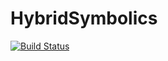 # HybridSymbolics

[![Build Status](https://github.com/qfl3x/HybridSymbolics.jl/actions/workflows/CI.yml/badge.svg?branch=main)](https://github.com/qfl3x/HybridSymbolics.jl/actions/workflows/CI.yml?query=branch%3Amain)
